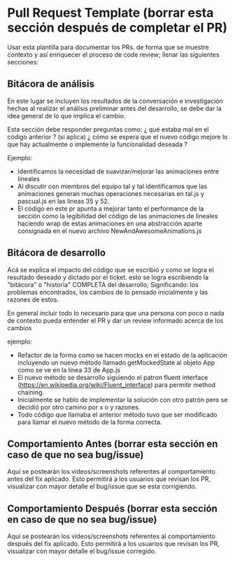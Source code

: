 # Pull Request Template (borrar esta sección después de completar el PR)

Usar esta plantilla para documentar los PRs. de forma que se muestre contexto y así enriquecer el proceso de code review; llenar las siguientes secciones:

## Bitácora de análisis

En este lugar se incluyen los resultados de la conversación e investigación hechas al realizar el análisis preliminar antes del desarrollo, se debe dar la idea general de lo que implica el cambio.

Esta sección debe responder preguntas como: ¿ qué estaba mal en el código anterior ? (si aplica) ¿ cómo se espera que el nuevo código mejore lo que hay actualmente o implemente la funcionalidad deseada ?

Ejemplo:

- Identificamos la necesidad de suavizar/mejorar las animaciones entre lineales
- Al discutir con miembros del equipo tal y tal identificamos que las animaciones generan muchas operaciones necesarias en tal.js y pascual.js en las lineas 35 y 52.
- El código en este pr apunta a mejorar tanto el performance de la sección como la legibilidad del código de las animaciones de lineales haciendo wrap de estas animaciones en una abstracción aparte consignada en el nuevo archivo NewAndAwesomeAnimations.js

## Bitácora de desarrollo

Acá se explica el impacto del código que se escribió y como se logra el resultado deseado y dictado por el ticket.
esto se logra escribiendo la "bitácora" o "historia" COMPLETA del desarrollo; Significando: los problemas encontrados, los cambios de lo pensado inicialmente y las razones de estos.

En general incluir todo lo necesario para que una persona con poco o nada de contexto pueda entender el PR y dar un review informado acerca de los cambios

ejemplo:

- Refactor de la forma como se hacen mocks en el estado de la aplicación incluyendo un nuevo método llamado getMockedState al objeto App como se ve en la linea 33 de App.js
- El nuevo método se desarrollo siguiendo el patron fluent interface (https://en.wikipedia.org/wiki/Fluent_interface) para permitir method chaining.
- Inicialmente se hablo de implementar la solución con otro patrón pero se decidió por otro camino por x o y razones.
- Todo código que llamaba el anterior método tuvo que ser modificado para llamar el nuevo método de la forma correcta.

## Comportamiento Antes (borrar esta sección en caso de que no sea bug/issue)

Aquí se postearán los videos/screenshots referentes al comportamiento antes del fix aplicado. Esto permitirá a los usuarios que revisan los PR, visualizar con mayor detalle el bug/issue que se esta corrigiendo.

## Comportamiento Después (borrar esta sección en caso de que no sea bug/issue)

Aquí se postearán los videos/screenshots referentes al comportamiento después del fix aplicado. Esto permitirá a los usuarios que revisan los PR, visualizar con mayor detalle el bug/issue corregido.
